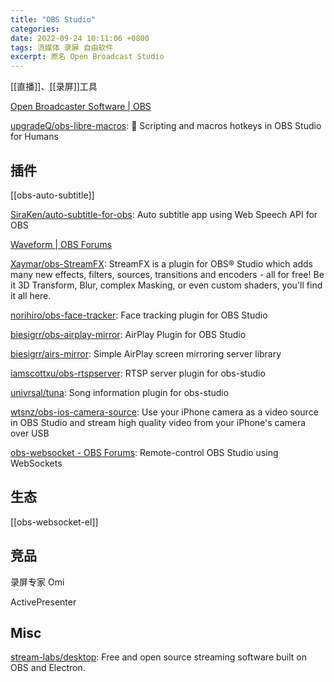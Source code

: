 ```yaml
---
title: "OBS Studio"
categories: 
date: 2022-09-24 10:11:06 +0800
tags: 流媒体 录屏 自由软件
excerpt: 原名 Open Broadcast Studio
---
```




[[直播]]、[[录屏]]工具

[Open Broadcaster Software | OBS](https://obsproject.com/)


[upgradeQ/obs-libre-macros](https://github.com/upgradeQ/obs-libre-macros): :8ball: Scripting and macros hotkeys in OBS Studio for Humans

## 插件

[[obs-auto-subtitle]]


[SiraKen/auto-subtitle-for-obs](https://github.com/SiraKen/auto-subtitle-for-obs): Auto subtitle app using Web Speech API for OBS

[Waveform | OBS Forums](https://obsproject.com/forum/resources/waveform.1423/)

[Xaymar/obs-StreamFX](https://github.com/Xaymar/obs-StreamFX): StreamFX is a plugin for OBS® Studio which adds many new effects, filters, sources, transitions and encoders - all for free! Be it 3D Transform, Blur, complex Masking, or even custom shaders, you'll find it all here.


[norihiro/obs-face-tracker](https://github.com/norihiro/obs-face-tracker): Face tracking plugin for OBS Studio

[biesigrr/obs-airplay-mirror](https://github.com/biesigrr/obs-airplay-mirror): AirPlay Plugin for OBS Studio

[biesigrr/airs-mirror](https://github.com/biesigrr/airs-mirror): Simple AirPlay screen mirroring server library


[iamscottxu/obs-rtspserver](https://github.com/iamscottxu/obs-rtspserver): RTSP server plugin for obs-studio

[univrsal/tuna](https://github.com/univrsal/tuna): Song information plugin for obs-studio

[wtsnz/obs-ios-camera-source](https://github.com/wtsnz/obs-ios-camera-source): Use your iPhone camera as a video source in OBS Studio and stream high quality video from your iPhone's camera over USB

[obs-websocket - OBS Forums](https://obsproject.com/forum/resources/obs-websocket-remote-control-obs-studio-using-websockets.466/): Remote-control OBS Studio using WebSockets

## 生态

[[obs-websocket-el]]

## 竞品

录屏专家 Omi

ActivePresenter



## Misc

[stream-labs/desktop](https://github.com/stream-labs/desktop): Free and open source streaming software built on OBS and Electron.



